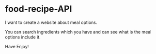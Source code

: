# food-recipe-API

I want to create a website about meal options.

You can search ingredients which you have and can see what is the meal options include it.

Have Enjoy!
